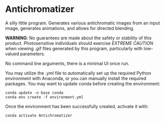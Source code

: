 # Antichromatizer
A silly little program. Generates various antichromatic images from an input image, generates animations, and allows for directed blending.

**WARNING**: No guarantees are made about the safety or stability of this product. Photosensitive individuals should exercise *EXTREME CAUTION* when viewing .gif files generated by this program, particularly with low-valued parameters.

No command line arguments, there is a minimal UI once run.

You may utilize the .yml file to automatically set up the required Python environment with Anaconda, or you can manually install the required packages. You may want to update conda before creating the environment:

	conda update -n base conda
	conda env create -f environment.yml

Once the environment has been successfully created, activate it with:

	conda activate Antichromatizer

